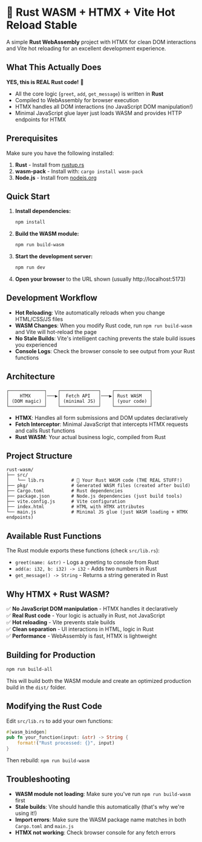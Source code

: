# 🦀 Rust WASM + HTMX + Vite Hot Reload Stable

A simple **Rust WebAssembly** project with HTMX for clean DOM interactions and Vite hot reloading for an excellent development experience.

## What This Actually Does

**YES, this is REAL Rust code!** 🦀
- All the core logic (`greet`, `add`, `get_message`) is written in **Rust**
- Compiled to WebAssembly for browser execution
- HTMX handles all DOM interactions (no JavaScript DOM manipulation!)
- Minimal JavaScript glue layer just loads WASM and provides HTTP endpoints for HTMX

## Prerequisites

Make sure you have the following installed:

1. **Rust** - Install from [rustup.rs](https://rustup.rs/)
2. **wasm-pack** - Install with: `cargo install wasm-pack`
3. **Node.js** - Install from [nodejs.org](https://nodejs.org/)

## Quick Start

1. **Install dependencies:**
   ```bash
   npm install
   ```

2. **Build the WASM module:**
   ```bash
   npm run build-wasm
   ```

3. **Start the development server:**
   ```bash
   npm run dev
   ```

4. **Open your browser** to the URL shown (usually http://localhost:5173)

## Development Workflow

- **Hot Reloading**: Vite automatically reloads when you change HTML/CSS/JS files
- **WASM Changes**: When you modify Rust code, run `npm run build-wasm` and Vite will hot-reload the page
- **No Stale Builds**: Vite's intelligent caching prevents the stale build issues you experienced
- **Console Logs**: Check the browser console to see output from your Rust functions

## Architecture

```
┌─────────────┐    ┌──────────────┐    ┌─────────────┐
│    HTMX     │───▶│  Fetch API   │───▶│ Rust WASM   │
│ (DOM magic) │    │ (minimal JS) │    │ (your code) │
└─────────────┘    └──────────────┘    └─────────────┘
```

- **HTMX**: Handles all form submissions and DOM updates declaratively
- **Fetch Interceptor**: Minimal JavaScript that intercepts HTMX requests and calls Rust functions
- **Rust WASM**: Your actual business logic, compiled from Rust

## Project Structure

```
rust-wasm/
├── src/
│   └── lib.rs          # 🦀 Your Rust WASM code (THE REAL STUFF!)
├── pkg/                # Generated WASM files (created after build)
├── Cargo.toml          # Rust dependencies
├── package.json        # Node.js dependencies (just build tools)
├── vite.config.js      # Vite configuration
├── index.html          # HTML with HTMX attributes
└── main.js             # Minimal JS glue (just WASM loading + HTMX endpoints)
```

## Available Rust Functions

The Rust module exports these functions (check `src/lib.rs`):

- `greet(name: &str)` - Logs a greeting to console from Rust
- `add(a: i32, b: i32) -> i32` - Adds two numbers in Rust
- `get_message() -> String` - Returns a string generated in Rust

## Why HTMX + Rust WASM?

✅ **No JavaScript DOM manipulation** - HTMX handles it declaratively  
✅ **Real Rust code** - Your logic is actually in Rust, not JavaScript  
✅ **Hot reloading** - Vite prevents stale builds  
✅ **Clean separation** - UI interactions in HTML, logic in Rust  
✅ **Performance** - WebAssembly is fast, HTMX is lightweight  

## Building for Production

```bash
npm run build-all
```

This will build both the WASM module and create an optimized production build in the `dist/` folder.

## Modifying the Rust Code

Edit `src/lib.rs` to add your own functions:

```rust
#[wasm_bindgen]
pub fn your_function(input: &str) -> String {
    format!("Rust processed: {}", input)
}
```

Then rebuild: `npm run build-wasm`

## Troubleshooting

- **WASM module not loading**: Make sure you've run `npm run build-wasm` first
- **Stale builds**: Vite should handle this automatically (that's why we're using it!)
- **Import errors**: Make sure the WASM package name matches in both `Cargo.toml` and `main.js`
- **HTMX not working**: Check browser console for any fetch errors 